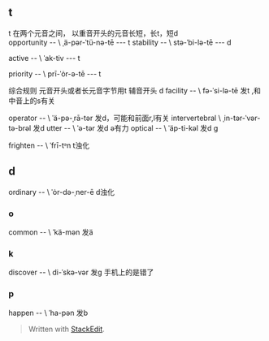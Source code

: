 ## t
t 在两个元音之间， 以重音开头的元音长短，长t，短d     
opportunity -- \ ˌä-pər-ˈtü-nə-tē  --- t
stability -- \ stə-ˈbi-lə-tē --- d
 

active -- \ ˈak-tiv --- t

priority -- \ prī-ˈȯr-ə-tē --- t

综合规则 元音开头或者长元音字节用t
辅音开头 d
facility -- \ fə-ˈsi-lə-tē 发t ,和中音上的s有关

operator -- \ ˈä-pə-ˌrā-tər 发d，可能和前面r,l有关
intervertebral \ ˌin-tər-ˈvər-tə-brəl 发d
utter -- \ ˈə-tər 发d ə有力
optical -- \ ˈäp-ti-kəl 发d g

frighten -- \ ˈfrī-tᵊn t浊化
## d
ordinary -- \ ˈȯr-də-ˌner-ē d浊化

### o
common -- \ ˈkä-mən 发ä

### k 
discover -- \ di-ˈskə-vər  发g 手机上的是错了

### p
happen -- \ ˈha-pən 发b
> Written with [StackEdit](https://stackedit.io/).
<!--stackedit_data:
eyJoaXN0b3J5IjpbODQ1OTE0Nzk4LC0xMTU4MDc2NzksMTQ0Mj
E3NjIyMCwtMTE2Mzk5MjY0MSwtODMzOTE5NjQ5LC0xNTI1MjQ4
NDgwLC0xMzg3NDEwNzEwLC0xNDk4Njc0OTk0LDkxMjgwNTM0NC
wtNDEyNzMzNTg3LC0xNTQ2MTQyMzYsMTc1NzEwMzk4Myw2MDk2
NzU3MTksMTU4Njc5NTExNl19
-->